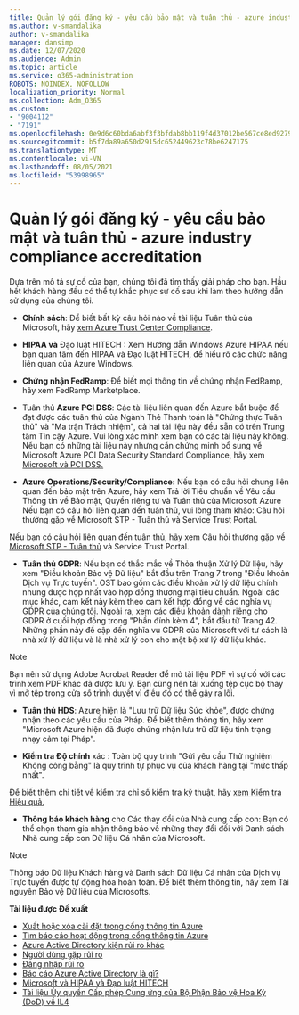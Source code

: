```yaml
---
title: Quản lý gói đăng ký - yêu cầu bảo mật và tuân thủ - azure industry compliance accreditation
ms.author: v-smandalika
author: v-smandalika
manager: dansimp
ms.date: 12/07/2020
ms.audience: Admin
ms.topic: article
ms.service: o365-administration
ROBOTS: NOINDEX, NOFOLLOW
localization_priority: Normal
ms.collection: Adm_O365
ms.custom:
- "9004112"
- "7191"
ms.openlocfilehash: 0e9d6c60bda6abf3f3bfdab8bb119f4d37012be567ce8ed9279f245539e3c2ae
ms.sourcegitcommit: b5f7da89a650d2915dc652449623c78be6247175
ms.translationtype: MT
ms.contentlocale: vi-VN
ms.lasthandoff: 08/05/2021
ms.locfileid: "53998965"
---
```

# <a name="subscription-management---security-and-compliance-requests---azure-industry-compliance-accreditation"></a>Quản lý gói đăng ký - yêu cầu bảo mật và tuân thủ - azure industry compliance accreditation

Dựa trên mô tả sự cố của bạn, chúng tôi đã tìm thấy giải pháp cho bạn. Hầu hết khách hàng đều có thể tự khắc phục sự cố sau khi làm theo hướng dẫn sử dụng của chúng tôi.

- **Chính sách**: Để biết bất kỳ câu hỏi nào về tài liệu Tuân thủ của Microsoft, hãy [xem Azure Trust Center Compliance](https://docs.microsoft.com/compliance/regulatory/offering-SOC).

- **HIPAA và** Đạo luật HITECH : Xem Hướng dẫn Windows Azure HIPAA nếu bạn quan tâm đến HIPAA và Đạo luật HITECH, để hiểu rõ các chức năng liên quan của Azure Windows.

- **Chứng nhận FedRamp**: Để biết mọi thông tin về chứng nhận FedRamp, hãy xem FedRamp Marketplace.

- Tuân thủ **Azure PCI DSS**: Các tài liệu liên quan đến Azure bắt buộc để đạt được các tuân thủ của Ngành Thẻ Thanh toán là "Chứng thực Tuân thủ" và "Ma trận Trách nhiệm", cả hai tài liệu này đều sẵn có trên Trung tâm Tin cậy Azure. Vui lòng xác minh xem bạn có các tài liệu này không. Nếu bạn có những tài liệu này nhưng cần chứng minh bổ sung về Microsoft Azure PCI Data Security Standard Compliance, hãy xem [Microsoft và PCI DSS.](https://docs.microsoft.com/compliance/regulatory/offering-PCI-DSS)

- **Azure Operations/Security/Compliance:** Nếu bạn có câu hỏi chung liên quan đến bảo mật trên Azure, hãy xem Trả lời Tiêu chuẩn về Yêu cầu Thông tin về Bảo mật, Quyền riêng tư và Tuân thủ của Microsoft Azure Nếu bạn có câu hỏi liên quan đến tuân thủ, vui lòng tham khảo: Câu hỏi thường gặp về Microsoft STP - Tuân thủ và Service Trust Portal.

Nếu bạn có câu hỏi liên quan đến tuân thủ, hãy xem Câu hỏi thường gặp về [Microsoft STP - Tuân thủ](https://www.microsoft.com/trust-center/compliance/compliance-overview) và Service Trust Portal.

- **Tuân thủ GDPR**: Nếu bạn có thắc mắc về Thỏa thuận Xử lý Dữ liệu, hãy xem "Điều khoản Bảo vệ Dữ liệu" bắt đầu trên Trang 7 trong "Điều khoản Dịch vụ Trực tuyến". OST bao gồm các điều khoản xử lý dữ liệu chính nhưng được hợp nhất vào hợp đồng thương mại tiêu chuẩn. Ngoài các mục khác, cam kết này kèm theo cam kết hợp đồng về các nghĩa vụ GDPR của chúng tôi. Ngoài ra, xem các điều khoản dành riêng cho GDPR ở cuối hợp đồng trong "Phần đính kèm 4", bắt đầu từ Trang 42. Những phần này đề cập đến nghĩa vụ GDPR của Microsoft với tư cách là nhà xử lý dữ liệu và là nhà xử lý con cho một bộ xử lý dữ liệu khác.

> [!NOTE]
> Bạn nên sử dụng Adobe Acrobat Reader để mở tài liệu PDF vì sự cố với các trình xem PDF khác đã được lưu ý. Bạn cũng nên tải xuống tệp cục bộ thay vì mở tệp trong cửa sổ trình duyệt vì điều đó có thể gây ra lỗi.

- **Tuân thủ HDS**: Azure hiện là "Lưu trữ Dữ liệu Sức khỏe", được chứng nhận theo các yêu cầu của Pháp. Để biết thêm thông tin, hãy xem "Microsoft Azure hiện đã được chứng nhận lưu trữ dữ liệu tình trạng nhạy cảm tại Pháp".

- **Kiểm tra Độ chính** xác : Toàn bộ quy trình "Gửi yêu cầu Thử nghiệm Không công bằng" là quy trình tự phục vụ của khách hàng tại "mức thấp nhất".

Để biết thêm chi tiết về kiểm tra chỉ số kiểm tra kỹ thuật, hãy [xem Kiểm tra Hiệu quả.](https://docs.microsoft.com/azure/security/fundamentals/pen-testing)

- **Thông báo khách hàng** cho Các thay đổi của Nhà cung cấp con: Bạn có thể chọn tham gia nhận thông báo về những thay đổi đối với Danh sách Nhà cung cấp con Dữ liệu Cá nhân của Microsoft.

> [!NOTE]
> Thông báo Dữ liệu Khách hàng và Danh sách Dữ liệu Cá nhân của Dịch vụ Trực tuyến được tự động hóa hoàn toàn. Để biết thêm thông tin, hãy xem Tài nguyên Bảo vệ Dữ liệu của Microsofts.

**Tài liệu được Đề xuất**

- [Xuất hoặc xóa cài đặt trong cổng thông tin Azure](https://docs.microsoft.com/azure/azure-portal/set-preferences)
- [Tìm báo cáo hoạt động trong cổng thông tin Azure](https://docs.microsoft.com/azure/active-directory/reports-monitoring/howto-find-activity-reports)
- [Azure Active Directory kiện rủi ro khác](https://docs.microsoft.com/azure/active-directory/identity-protection/overview-identity-protection)
- [Người dùng gặp rủi ro](https://docs.microsoft.com/azure/active-directory/identity-protection/overview-identity-protection)
- [Đăng nhập rủi ro](https://docs.microsoft.com/azure/active-directory/identity-protection/overview-identity-protection)
- [Báo cáo Azure Active Directory là gì?](https://docs.microsoft.com/azure/active-directory/reports-monitoring/overview-reports)
- [Microsoft và HIPAA và Đạo luật HITECH](https://docs.microsoft.com/compliance/regulatory/offering-hipaa-hitech)
- [Tài liệu Ủy quyền Cấp phép Cung ứng của Bộ Phận Bảo vệ Hoa Kỳ (DoD) về IL4](https://docs.microsoft.com/compliance/regulatory/offering-DoD-DISA-L2-L4-L5)













